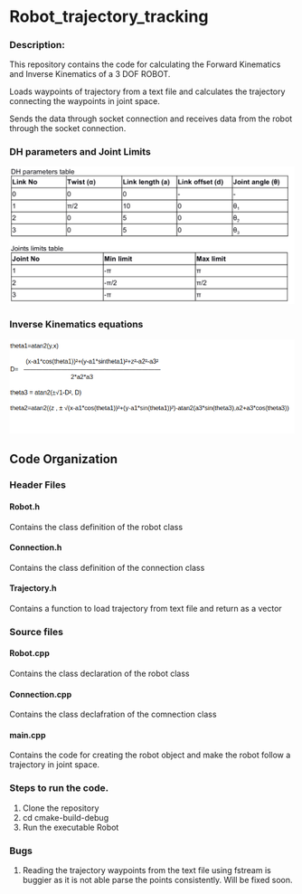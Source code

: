 # Robot_trajectory_tracking
### Description: 
This repository contains the code for calculating the Forward Kinematics and Inverse Kinematics of a 3 DOF ROBOT.

Loads waypoints of trajectory from a text file and calculates the trajectory connecting the waypoints in joint space.

Sends the data through socket connection and receives data from the robot through the socket connection.

### DH parameters and Joint Limits
 ![Parameter](/image/DH_table.png)
 
### Inverse Kinematics equations
 ![IK](/image/IK.png)
 
 ## Code Organization
 
 ### Header Files
 
 #### Robot.h
 Contains the class definition of the robot class
 
 #### Connection.h
 Contains the class definition of the connection class
 
 #### Trajectory.h
 Contains a function to load trajectory from text file and return as a vector
 
 ### Source files
 #### Robot.cpp
 Contains the class declaration of the robot class
 
 #### Connection.cpp
 Contains the class declafration of the comnection class
 
 #### main.cpp
 Contains the code for creating the robot object and make the robot follow a trajectory in joint space.
 
 ### Steps to run the code.
 1. Clone the repository
 2. cd cmake-build-debug
 3. Run the executable Robot
 
 ### Bugs
 1. Reading the trajectory waypoints from the text file using fstream is buggier as it is not able parse the points consistently. Will be fixed soon.
 
 
 
 
 
 
 
 
